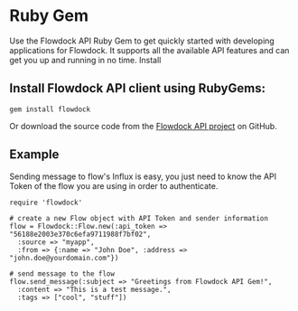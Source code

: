 # Ruby Gem

Use the Flowdock API Ruby Gem to get quickly started with developing applications for Flowdock. It supports all the available API features and can get you up and running in no time.
Install

## Install Flowdock API client using RubyGems:

```
gem install flowdock
```

Or download the source code from the [Flowdock API project](https://github.com/flowdock/flowdock-api) on GitHub.

## Example

Sending message to flow's Influx is easy, you just need to know the API Token of the flow you are using in order to authenticate.

```
require 'flowdock'
          
# create a new Flow object with API Token and sender information
flow = Flowdock::Flow.new(:api_token => "56188e2003e370c6efa9711988f7bf02", 
  :source => "myapp", 
  :from => {:name => "John Doe", :address => "john.doe@yourdomain.com"})
            
# send message to the flow
flow.send_message(:subject => "Greetings from Flowdock API Gem!", 
  :content => "This is a test message.", 
  :tags => ["cool", "stuff"])
```
